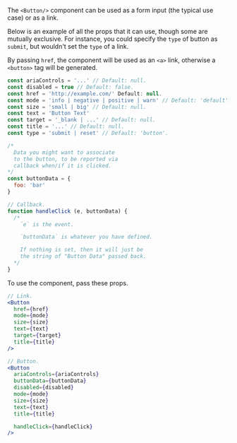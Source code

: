 The `<Button/>` component can be used as a form input (the typical use case) or as a link.

Below is an example of all the props that it can use, though some are mutually exclusive. For instance, you could specify the `type` of button as `submit`, but wouldn't set the `type` of a link.

By passing `href`, the component will be used as an `<a>` link, otherwise a `<button>` tag will be generated.

```js
const ariaControls = '...' // Default: null.
const disabled = true // Default: false.
const href = 'http://example.com/' Default: null.
const mode = 'info | negative | positive | warn' // Default: 'default'.
const size = 'small | big' // Default: null.
const text = 'Button Text'
const target = '_blank | ...' // Default: null.
const title = '...' // Default: null.
const type = 'submit | reset' // Default: 'button'.

/*
  Data you might want to associate
  to the button, to be reported via
  callback when/if it is clicked.
*/
const buttonData = {
  foo: 'bar'
}

// Callback.
function handleClick (e, buttonData) {
  /*
    `e` is the event.

    `buttonData` is whatever you have defined.

    If nothing is set, then it will just be
    the string of "Button Data" passed back.
  */
}
```

To use the component, pass these props.

```jsx
// Link.
<Button
  href={href}
  mode={mode}
  size={size}
  text={text}
  target={target}
  title={title}
/>

// Button.
<Button
  ariaControls={ariaControls}
  buttonData={buttonData}
  disabled={disabled}
  mode={mode}
  size={size}
  text={text}
  title={title}

  handleClick={handleClick}
/>
```